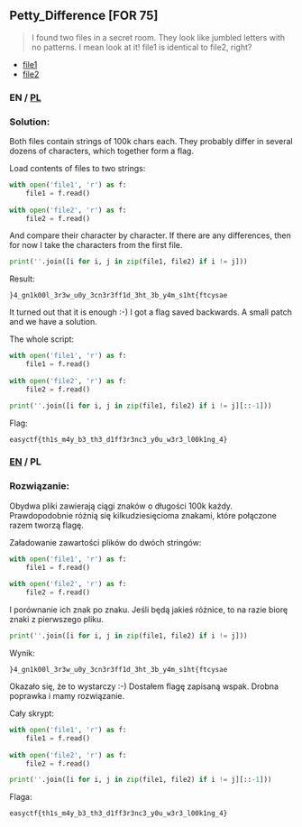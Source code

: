 ## Petty_Difference [FOR 75]

>I found two files in a secret room. They look like jumbled letters with no patterns. I mean look at it! file1 is identical to file2, right?

* [file1](file1)
* [file2](file2)

### EN / [PL](#rozwiązanie)

### Solution:

Both files contain strings of 100k chars each.
They probably differ in several dozens of characters, which together form a flag.

Load contents of files to two strings:

```python
with open('file1', 'r') as f:
	file1 = f.read()
	
with open('file2', 'r') as f:
	file2 = f.read()
```

And compare their character by character. If there are any differences, then for now I take the characters from the first file.

```python
print(''.join([i for i, j in zip(file1, file2) if i != j]))
```

Result:

```
}4_gn1k00l_3r3w_u0y_3cn3r3ff1d_3ht_3b_y4m_s1ht{ftcysae
```

It turned out that it is enough :-) I got a flag saved backwards. A small patch and we have a solution.

The whole script:

```python
with open('file1', 'r') as f:
	file1 = f.read()
	
with open('file2', 'r') as f:
	file2 = f.read()

print(''.join([i for i, j in zip(file1, file2) if i != j][::-1]))
```

Flag:

```
easyctf{th1s_m4y_b3_th3_d1ff3r3nc3_y0u_w3r3_l00k1ng_4}
```

### [EN](#solution) / PL

### Rozwiązanie:

Obydwa pliki zawierają ciągi znaków o długości 100k każdy.
Prawdopodobnie różnią się kilkudziesięcioma znakami, które połączone razem tworzą flagę.

Załadowanie zawartości plików do dwóch stringów:

```python
with open('file1', 'r') as f:
	file1 = f.read()
	
with open('file2', 'r') as f:
	file2 = f.read()
```

I porównanie ich znak po znaku. Jeśli będą jakieś różnice, to na razie biorę znaki z pierwszego pliku.

```python
print(''.join([i for i, j in zip(file1, file2) if i != j]))
```

Wynik:

```
}4_gn1k00l_3r3w_u0y_3cn3r3ff1d_3ht_3b_y4m_s1ht{ftcysae
```

Okazało się, że to wystarczy :-) Dostałem flagę zapisaną wspak. Drobna poprawka i mamy rozwiązanie.

Cały skrypt:

```python
with open('file1', 'r') as f:
	file1 = f.read()
	
with open('file2', 'r') as f:
	file2 = f.read()

print(''.join([i for i, j in zip(file1, file2) if i != j][::-1]))
```

Flaga:

```
easyctf{th1s_m4y_b3_th3_d1ff3r3nc3_y0u_w3r3_l00k1ng_4}
```
